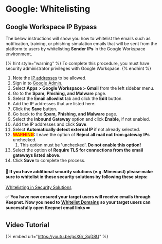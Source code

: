 # Google: Whitelisting

## Google Workspace IP Bypass <a href="#google-workspace-ip-bypass" id="google-workspace-ip-bypass"></a>

The below instructions will show you how to whitelist the emails such as notification, training, or phishing simulation emails that will be sent from the platform to users by whitelisting **Sender** **IPs** in the Google Workspace environment.

{% hint style="warning" %}
To complete this procedure, you must have security administrator privileges with Google Workspace.
{% endhint %}

1. Note the [IP addresses](../../../miscellaneous/whitelisting/#ip-addresses-and-domains-to-allow) to be allowed.
2. Sign in to [Google Admin.](https://admin.google.com/)
3. Select **Apps > Google Workspace > Gmail** from the left sidebar menu.
4. Go to the **Spam, Phishing, and Malware** page.
5. Select the **Email allowlist** tab and click the **Edit** button.
6. Add the IP addresses that are listed here.
7. Click the **Save** button.
8. Go back to the **Spam, Phishing, and Malware** page.
9. Select the **Inbound Gateway** option and click **Enable**, if not enabled.
10. Add the IP addresses and click **Save**.
11. Select **Automatically detect external IP** if not already selected.
12. <mark style="color:red;">**WARNING**</mark>**:** Leave the option of **Reject all mail not from gateway IPs** unchecked.
    1. This option must be 'unchecked'. **Do not enable this option!**
13. Select the option of **Require TLS for connections from the email gateways listed above**.
14. Click **Save** to complete the process.

#### **🚨 If you have additional security solutions (e.g. Mimecast) please make sure to whitelist in these security solutions by following these steps:**

[​Whitelisting in Security Solutions​](../../../miscellaneous/whitelisting/whitelisting-in-other-security-solutions.md)

​✅ **You have now ensured your target users will receive emails through Keepnet. Now you need to** [**Whitelist Domains**](../../recommended-add-domains-to-url-protection/) **so your target users can successfully open Keepnet email links ➡️**

## Video Tutorial <a href="#video-tutorial" id="video-tutorial"></a>



{% embed url="https://youtu.be/gsX6r_3gD8U" %}

